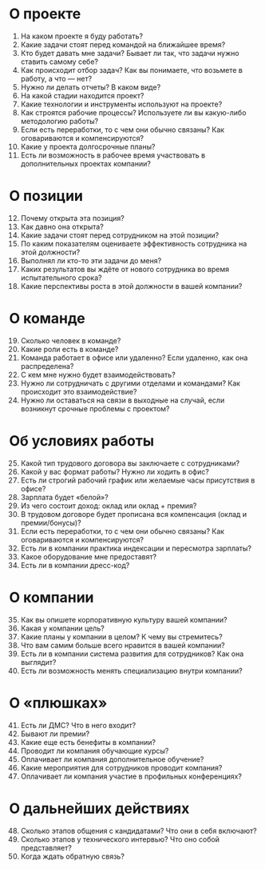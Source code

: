 # О проекте
1. На каком проекте я буду работать?
2. Какие задачи стоят перед командой на ближайшее время?
3. Кто будет давать мне задачи? Бывает ли так, что задачи нужно ставить самому себе?
4. Как происходит отбор задач? Как вы понимаете, что возьмете в работу, а что — нет?
5. Нужно ли делать отчеты? В каком виде?
6. На какой стадии находится проект?
7. Какие технологии и инструменты используют на проекте?
8. Как строятся рабочие процессы? Используете ли вы какую-либо методологию работы?
9. Если есть переработки, то с чем они обычно связаны? Как оговариваются и компенсируются?
10. Какие у проекта долгосрочные планы?
11. Есть ли возможность в рабочее время участвовать в дополнительных проектах компании?


# О позиции
12. Почему открыта эта позиция?
13. Как давно она открыта?
14. Какие задачи стоят перед сотрудником на этой позиции?
15. По каким показателям оцениваете эффективность сотрудника на этой должности?
16. Выполнял ли кто-то эти задачи до меня?
17. Каких результатов вы ждёте от нового сотрудника во время испытательного срока?
18. Какие перспективы роста в этой должности в вашей компании?


# О команде
19. Сколько человек в команде?
20. Какие роли есть в команде?
21. Команда работает в офисе или удаленно? Если удаленно, как она распределена?
22. С кем мне нужно будет взаимодействовать?
23. Нужно ли сотрудничать с другими отделами и командами? Как происходит это взаимодействие?
24. Нужно ли оставаться на связи в выходные на случай, если возникнут срочные проблемы с проектом?


# Об условиях работы
25. Какой тип трудового договора вы заключаете с сотрудниками?
26. Какой у вас формат работы? Нужно ли ходить в офис?
27. Есть ли строгий рабочий график или желаемые часы присутствия в офисе?
28. Зарплата будет «белой»?
29. Из чего состоит доход: оклад или оклад + премия?
30. В трудовом договоре будет прописана вся компенсация (оклад и премии/бонусы)?
31. Если есть переработки, то с чем они обычно связаны? Как оговариваются и компенсируются?
32. Есть ли в компании практика индексации и пересмотра зарплаты?
33. Какое оборудование мне предоставят?
34. Есть ли в компании дресс-код?


# О компании
35. Как вы опишете корпоративную культуру вашей компании?
36. Какая у компании цель?
37. Какие планы у компании в целом? К чему вы стремитесь?
38. Что вам самим больше всего нравится в вашей компании?
39. Есть ли в компании система развития для сотрудников? Как она выглядит?
40. Есть ли возможность менять специализацию внутри компании?


# О «плюшках»
41. Есть ли ДМС? Что в него входит?
42. Бывают ли премии?
43. Какие еще есть бенефиты в компании?
44. Проводит ли компания обучающие курсы?
45. Оплачивает ли компания дополнительное обучение?
46. Какие мероприятия для сотрудников проводит компания?
47. Оплачивает ли компания участие в профильных конференциях?


# О дальнейших действиях
48. Сколько этапов общения с кандидатами? Что они в себя включают?
49. Сколько этапов у технического интервью? Что оно собой представляет?
50. Когда ждать обратную связь?
